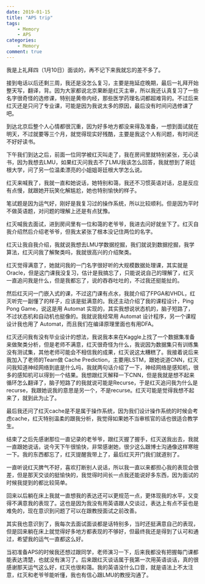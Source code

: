 ```yaml
---
date: 2019-01-15
title: "APS trip"
tags:
    - Memory
    - APS
categories:
    - Memory
comment: true
---
```


我是上礼拜四（1月10日）面谈的，再不记下来我就忘的差不多了。

接到电话以后还剩三周，我还是没怎么复习，主要是拖延症晚期，最后一礼拜开始整天写，翻译，背。因为大家都说北京果断是红灭主审，所以我还认真复习了一些名字很奇怪的选修课，特别是黄帝内经，那些医学药理名词都超难背的。不过后来红灭还是只问了专业课，可能是因为我说太多的原因，最后没有时间问选修课了吧。

到达北京后整个人心情都很沉重，因为好多地方都没来得及准备，一想到面试就在明天，不过就要等三个月，就觉得现实好残酷，主要是我这个人有问题，有时间还不好好读书。

下午我们到达之后，前面一位同学被红灭叫走了，我在房间里就特别紧张，无心读书，因为我想去LMU，如果红灭问我去不了LMU我该怎么回答，我就想到了哥廷根大学，问了另一位温柔漂亮的小姐姐哥廷根大学怎么说。

红灭来喊我了，我就一直和她说话，她特别和蔼，我还不习惯英语对话，总是反应有点慢，就跟她开玩笑化解尴尬，她也特别愉快的样子。

笔试题是因为运气好，刚好是我复习过的操作系统，所以比较顺利。但是因为平时不做英语题，对问题的理解上还是有点犹豫。

红灭喊我去面试，进到房间里有一位和蔼的老爷爷，我进去问好就坐下了。红灭自我介绍然后介绍老爷爷，但我太紧张了根本没记住两位的名字。

红灭让我自我介绍，我就说我想去LMU学数据挖掘，我们就说到数据挖掘，我学算法，红灭问我了解聚类吗，我就很高兴的介绍聚类。

红灭觉得满意了，她就问我的一门名字很好听的大规模数据处理课，其实就是Oracle，但是这门课我没复习，估计是我搞忘了，只能说说自己的理解了，红灭一直追问我是什么，但是我都忘了，说的吞吞吐吐的，不过我还挺能扯的。

然后红灭问一门嵌入式的课，不过这门课有点水，我就介绍了FPGA和VHDL，红灭听完一副懂了的样子，应该是挺满意的。我还主动介绍了我的课程设计，Ping Pong Game，说这是用 Automat 实现的，其实我想说状态机的，脑子短路了，不过状态机和自动机也挺像的。我就说我经常用 Automat 设计程序，另一个课程设计我也用了 Automat，而且我们在编译原理里面也有用DFA。

红灭还问我有没有毕业设计的想法，我说我本来在Kaggle上找了一个数据集准备来做聚类分析，但是老师不满意，红灭很奇怪为什么，我说因为数据集只有训练集没有测试集，其他老师可能会不相信我的成果，红灭说这太糟糕了。我接着说后来我加入了老师的Team做 Cache Prediction，主要用LSTM，跟她说道CNN，红灭问我知道神经网络到底是什么吗，我就两句话介绍了一下，神经网络是感知机，很多的感知机可以得到一个结果。我想跟红灭解释一下CNN，但是我就是想不起来循环怎么翻译了，脑子短路了的我就说可能是Recurse，于是红灭追问我为什么是recurse，我跟她说我的意思是另一个，不是recurse。红灭可能是觉得我想不起来了，就到此为止了。

最后我还问了红灭cache是不是属于操作系统，因为我们设计操作系统的时候会考虑cache，红灭特别温柔的跟我分析，我觉得如果她不当审核官的话也很适合教学生。

结束了之后先感谢那位一直记录的老爷爷，跟红灭握了握手，红灭送我出去，我就一直跟她说话，说今天下午很愉快，非常感谢她，很少这么跟博士沟通像这样寒暄一下。我的东西都忘了，红灭提醒我带上了，最后红灭开门我们就道别了。

一直听说红灭脾气不好，喜欢打断别人说话，所以我一直以来都担心我的表现会很差，但是那天交谈的挺愉快的，我觉得时间长一点我还能说好多东西，因为面试的时候我提到的都比较简单。

回来以后躺在床上我就一直想我的表达还可以更规范一点，更体现我的水平，又变得不满意我的表现了。这也是因为我没有用英语跟人交谈过，表达上有点不妥也是难免的，现在意识到问题了可以在跟教授面试之前改善。

其实我也意识到了，我每次去面试面谈都是话特别多，当时还挺满意自己的表现，但是回来躺在床上就觉得好多地方都表现的不够好，但最终我还是得到了认可和通过，希望我的运气一直都这么好。

当初准备APS的时候我还想过跟同学，老师演习一下，后来我都没有把握每门课都能表达清楚，也就没有演习了。后来跟红灭谈话属于我第一次用英语谈话，真的很感谢那天运气这么好，红灭也很和蔼。我的英语没什么口音，就是语法上不太注意，红灭和老爷爷能听懂，我也有信心跟LMU的教授沟通了。